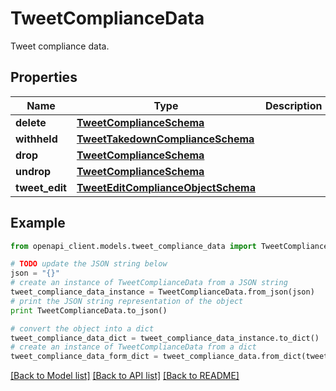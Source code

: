 # TweetComplianceData

Tweet compliance data.

## Properties
Name | Type | Description | Notes
------------ | ------------- | ------------- | -------------
**delete** | [**TweetComplianceSchema**](TweetComplianceSchema.md) |  | 
**withheld** | [**TweetTakedownComplianceSchema**](TweetTakedownComplianceSchema.md) |  | 
**drop** | [**TweetComplianceSchema**](TweetComplianceSchema.md) |  | 
**undrop** | [**TweetComplianceSchema**](TweetComplianceSchema.md) |  | 
**tweet_edit** | [**TweetEditComplianceObjectSchema**](TweetEditComplianceObjectSchema.md) |  | 

## Example

```python
from openapi_client.models.tweet_compliance_data import TweetComplianceData

# TODO update the JSON string below
json = "{}"
# create an instance of TweetComplianceData from a JSON string
tweet_compliance_data_instance = TweetComplianceData.from_json(json)
# print the JSON string representation of the object
print TweetComplianceData.to_json()

# convert the object into a dict
tweet_compliance_data_dict = tweet_compliance_data_instance.to_dict()
# create an instance of TweetComplianceData from a dict
tweet_compliance_data_form_dict = tweet_compliance_data.from_dict(tweet_compliance_data_dict)
```
[[Back to Model list]](../README.md#documentation-for-models) [[Back to API list]](../README.md#documentation-for-api-endpoints) [[Back to README]](../README.md)


